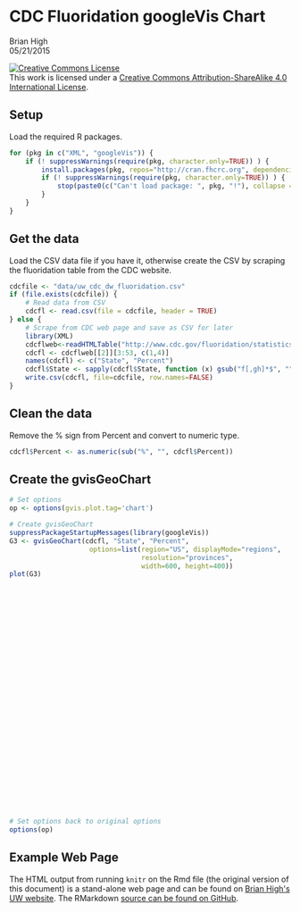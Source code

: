 # CDC Fluoridation googleVis Chart
Brian High  
05/21/2015  

<a rel="license" href="http://creativecommons.org/licenses/by-sa/4.0/"><img alt="Creative Commons License" style="border-width:0" src="https://i.creativecommons.org/l/by-sa/4.0/88x31.png" /></a><br />This work is licensed under a <a rel="license" href="http://creativecommons.org/licenses/by-sa/4.0/">Creative Commons Attribution-ShareAlike 4.0 International License</a>.

## Setup

Load the required R packages.


```r
for (pkg in c("XML", "googleVis")) {
    if (! suppressWarnings(require(pkg, character.only=TRUE)) ) {
        install.packages(pkg, repos="http://cran.fhcrc.org", dependencies=TRUE)
        if (! suppressWarnings(require(pkg, character.only=TRUE)) ) {
            stop(paste0(c("Can't load package: ", pkg, "!"), collapse = ""))
        }
    }
}
```

## Get the data

Load the CSV data file if you have it, otherwise create the CSV by scraping the 
fluoridation table from the CDC website.


```r
cdcfile <- "data/uw_cdc_dw_fluoridation.csv"
if (file.exists(cdcfile)) {
    # Read data from CSV
    cdcfl <- read.csv(file = cdcfile, header = TRUE)
} else {
    # Scrape from CDC web page and save as CSV for later
    library(XML)
    cdcflweb<-readHTMLTable("http://www.cdc.gov/fluoridation/statistics/2012stats.htm")
    cdcfl <- cdcflweb[[2]][3:53, c(1,4)]
    names(cdcfl) <- c("State", "Percent")
    cdcfl$State <- sapply(cdcfl$State, function (x) gsub("f[,gh]*$", "", x))
    write.csv(cdcfl, file=cdcfile, row.names=FALSE)
}
```

## Clean the data

Remove the % sign from Percent and convert to numeric type.


```r
cdcfl$Percent <- as.numeric(sub("%", "", cdcfl$Percent))
```

## Create the gvisGeoChart


```r
# Set options
op <- options(gvis.plot.tag='chart')

# Create gvisGeoChart
suppressPackageStartupMessages(library(googleVis))
G3 <- gvisGeoChart(cdcfl, "State", "Percent",
                    options=list(region="US", displayMode="regions",
                                 resolution="provinces",
                                 width=600, height=400))
plot(G3)
```

<!-- GeoChart generated in R 3.2.0 by googleVis 0.5.8 package -->
<!-- Thu May 21 22:54:54 2015 -->


<!-- jsHeader -->
<script type="text/javascript">
 
// jsData 
function gvisDataGeoChartID563be1c6999 () {
var data = new google.visualization.DataTable();
var datajson =
[
 [
 "Alabama",
78.4 
],
[
 "Alaska",
52.9 
],
[
 "Arizona",
57.8 
],
[
 "Arkansas",
66.9 
],
[
 "California",
63.7 
],
[
 "Colorado",
72.4 
],
[
 "Connecticut",
90.3 
],
[
 "Delaware",
86.3 
],
[
 "District of Columbia",
100 
],
[
 "Florida",
78 
],
[
 "Georgia",
96.3 
],
[
 "Hawaii",
10.8 
],
[
 "Idaho",
36.1 
],
[
 "Illinois",
98.5 
],
[
 "Indiana",
94.8 
],
[
 "Iowa",
92 
],
[
 "Kansas",
63.6 
],
[
 "Kentucky",
99.9 
],
[
 "Louisiana",
43.4 
],
[
 "Maine",
79.4 
],
[
 "Maryland",
97.2 
],
[
 "Massachusetts",
70.4 
],
[
 "Michigan",
90.2 
],
[
 "Minnesota",
98.8 
],
[
 "Mississippi",
58.2 
],
[
 "Missouri",
76.4 
],
[
 "Montana",
32 
],
[
 "Nebraska",
71.2 
],
[
 "Nevada",
73.5 
],
[
 "New Hampshire",
46 
],
[
 "New Jersey",
14.6 
],
[
 "New Mexico",
77 
],
[
 "New York",
71.8 
],
[
 "North Carolina",
87.5 
],
[
 "North Dakota",
96.7 
],
[
 "Ohio",
92.2 
],
[
 "Oklahoma",
70.1 
],
[
 "Oregon",
22.6 
],
[
 "Pennsylvania",
54.6 
],
[
 "Rhode Island",
83.9 
],
[
 "South Carolina",
93.8 
],
[
 "South Dakota",
93.6 
],
[
 "Tennessee",
89.7 
],
[
 "Texas",
79.6 
],
[
 "Utah",
51.7 
],
[
 "Vermont",
56.1 
],
[
 "Virginia",
96 
],
[
 "Washington",
63.6 
],
[
 "West Virginia",
91.1 
],
[
 "Wisconsin",
89.4 
],
[
 "Wyoming",
43.6 
] 
];
data.addColumn('string','State');
data.addColumn('number','Percent');
data.addRows(datajson);
return(data);
}
 
// jsDrawChart
function drawChartGeoChartID563be1c6999() {
var data = gvisDataGeoChartID563be1c6999();
var options = {};
options["width"] =    600;
options["height"] =    400;
options["region"] = "US";
options["displayMode"] = "regions";
options["resolution"] = "provinces";

    var chart = new google.visualization.GeoChart(
    document.getElementById('GeoChartID563be1c6999')
    );
    chart.draw(data,options);
    

}
  
 
// jsDisplayChart
(function() {
var pkgs = window.__gvisPackages = window.__gvisPackages || [];
var callbacks = window.__gvisCallbacks = window.__gvisCallbacks || [];
var chartid = "geochart";
  
// Manually see if chartid is in pkgs (not all browsers support Array.indexOf)
var i, newPackage = true;
for (i = 0; newPackage && i < pkgs.length; i++) {
if (pkgs[i] === chartid)
newPackage = false;
}
if (newPackage)
  pkgs.push(chartid);
  
// Add the drawChart function to the global list of callbacks
callbacks.push(drawChartGeoChartID563be1c6999);
})();
function displayChartGeoChartID563be1c6999() {
  var pkgs = window.__gvisPackages = window.__gvisPackages || [];
  var callbacks = window.__gvisCallbacks = window.__gvisCallbacks || [];
  window.clearTimeout(window.__gvisLoad);
  // The timeout is set to 100 because otherwise the container div we are
  // targeting might not be part of the document yet
  window.__gvisLoad = setTimeout(function() {
  var pkgCount = pkgs.length;
  google.load("visualization", "1", { packages:pkgs, callback: function() {
  if (pkgCount != pkgs.length) {
  // Race condition where another setTimeout call snuck in after us; if
  // that call added a package, we must not shift its callback
  return;
}
while (callbacks.length > 0)
callbacks.shift()();
} });
}, 100);
}
 
// jsFooter
</script>
 
<!-- jsChart -->  
<script type="text/javascript" src="https://www.google.com/jsapi?callback=displayChartGeoChartID563be1c6999"></script>
 
<!-- divChart -->
  
<div id="GeoChartID563be1c6999" 
  style="width: 600; height: 400;">
</div>

```r
# Set options back to original options
options(op)
```

## Example Web Page

The HTML output from running `knitr` on the Rmd file (the original version of 
this document) is a stand-alone web page and can be found on 
[Brian High's UW website](http://staff.washington.edu/high/fluoridation/cdc-fl-example.html). 
The RMarkdown [source can be found on GitHub](https://github.com/brianhigh/wa-water-quality/blob/master/wa_medicaid_dental_expenses_by_county_heatmap.Rmd).
